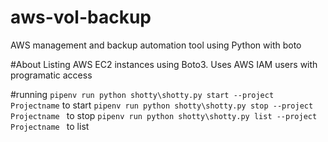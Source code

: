 # aws-vol-backup
AWS management and backup automation tool using Python with boto

#About
Listing AWS EC2 instances using Boto3. Uses AWS IAM users with programatic access

#running
``pipenv run python shotty\shotty.py start --project Projectname`` to start
``pipenv run python shotty\shotty.py stop --project Projectname `` to stop
``pipenv run python shotty\shotty.py list --project Projectname `` to list
